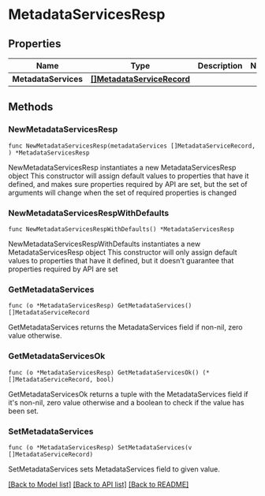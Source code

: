# MetadataServicesResp

## Properties

Name | Type | Description | Notes
------------ | ------------- | ------------- | -------------
**MetadataServices** | [**[]MetadataServiceRecord**](MetadataServiceRecord.md) |  | 

## Methods

### NewMetadataServicesResp

`func NewMetadataServicesResp(metadataServices []MetadataServiceRecord, ) *MetadataServicesResp`

NewMetadataServicesResp instantiates a new MetadataServicesResp object
This constructor will assign default values to properties that have it defined,
and makes sure properties required by API are set, but the set of arguments
will change when the set of required properties is changed

### NewMetadataServicesRespWithDefaults

`func NewMetadataServicesRespWithDefaults() *MetadataServicesResp`

NewMetadataServicesRespWithDefaults instantiates a new MetadataServicesResp object
This constructor will only assign default values to properties that have it defined,
but it doesn't guarantee that properties required by API are set

### GetMetadataServices

`func (o *MetadataServicesResp) GetMetadataServices() []MetadataServiceRecord`

GetMetadataServices returns the MetadataServices field if non-nil, zero value otherwise.

### GetMetadataServicesOk

`func (o *MetadataServicesResp) GetMetadataServicesOk() (*[]MetadataServiceRecord, bool)`

GetMetadataServicesOk returns a tuple with the MetadataServices field if it's non-nil, zero value otherwise
and a boolean to check if the value has been set.

### SetMetadataServices

`func (o *MetadataServicesResp) SetMetadataServices(v []MetadataServiceRecord)`

SetMetadataServices sets MetadataServices field to given value.



[[Back to Model list]](../README.md#documentation-for-models) [[Back to API list]](../README.md#documentation-for-api-endpoints) [[Back to README]](../README.md)


